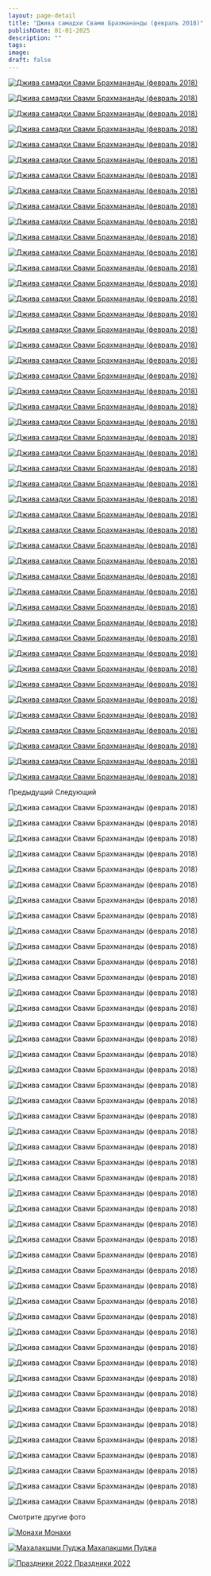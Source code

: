 ```yaml
---
layout: page-detail
title: "Джива самадхи Свами Брахмананды (февраль 2018)"
publishDate: 01-01-2025
description: ""
tags:
image:
draft: false
---
```


[ ![ Джива самадхи Свами Брахмананды (февраль 2018)](/upload/iblock/907/90796c97dea672476d58567019d64856.jpg) ](/upload/iblock/907/90796c97dea672476d58567019d64856.jpg) 

[ ![ Джива самадхи Свами Брахмананды (февраль 2018)](/upload/iblock/d61/d61f41369e504935529722aec743c9b6.jpg) ](/upload/iblock/d61/d61f41369e504935529722aec743c9b6.jpg) 

[ ![ Джива самадхи Свами Брахмананды (февраль 2018)](/upload/iblock/f05/f053013a6b692dda96f569cc41a6e7f3.jpg) ](/upload/iblock/f05/f053013a6b692dda96f569cc41a6e7f3.jpg) 

[ ![ Джива самадхи Свами Брахмананды (февраль 2018)](/upload/iblock/d82/d822d49a0a958ded1195070444e4fbb0.jpg) ](/upload/iblock/d82/d822d49a0a958ded1195070444e4fbb0.jpg) 

[ ![ Джива самадхи Свами Брахмананды (февраль 2018)](/upload/iblock/4b7/4b7003c42e3be539ce5d8dbbd7c573fb.jpg) ](/upload/iblock/4b7/4b7003c42e3be539ce5d8dbbd7c573fb.jpg) 

[ ![ Джива самадхи Свами Брахмананды (февраль 2018)](/upload/iblock/bd6/bd65222e6ab8882d903051bb6b4dbd21.jpg) ](/upload/iblock/bd6/bd65222e6ab8882d903051bb6b4dbd21.jpg) 

[ ![ Джива самадхи Свами Брахмананды (февраль 2018)](/upload/iblock/809/8093aff42e6f80dc3a543f535a56435f.jpg) ](/upload/iblock/809/8093aff42e6f80dc3a543f535a56435f.jpg) 

[ ![ Джива самадхи Свами Брахмананды (февраль 2018)](/upload/iblock/c12/c12820c8fbb4908b78b16ba135c9719c.jpg) ](/upload/iblock/c12/c12820c8fbb4908b78b16ba135c9719c.jpg) 

[ ![ Джива самадхи Свами Брахмананды (февраль 2018)](/upload/iblock/606/60651f88ae00643774446014f8cb6eb3.jpg) ](/upload/iblock/606/60651f88ae00643774446014f8cb6eb3.jpg) 

[ ![ Джива самадхи Свами Брахмананды (февраль 2018)](/upload/iblock/96d/96d2167d24fa7bca7bcd08e2f5eb158b.jpg) ](/upload/iblock/96d/96d2167d24fa7bca7bcd08e2f5eb158b.jpg) 

[ ![ Джива самадхи Свами Брахмананды (февраль 2018)](/upload/iblock/e87/e875b54101a1c4fa7397c04f84ec705f.jpg) ](/upload/iblock/e87/e875b54101a1c4fa7397c04f84ec705f.jpg) 

[ ![ Джива самадхи Свами Брахмананды (февраль 2018)](/upload/iblock/03f/03f6b8a5e52c9dfba1ce238ff6778ae9.jpg) ](/upload/iblock/03f/03f6b8a5e52c9dfba1ce238ff6778ae9.jpg) 

[ ![ Джива самадхи Свами Брахмананды (февраль 2018)](/upload/iblock/d6f/d6fbd90b761e04a33c656ff1bb2639bc.jpg) ](/upload/iblock/d6f/d6fbd90b761e04a33c656ff1bb2639bc.jpg) 

[ ![ Джива самадхи Свами Брахмананды (февраль 2018)](/upload/iblock/02b/02b4982f607deab7a21fee9dfb977ff8.jpg) ](/upload/iblock/02b/02b4982f607deab7a21fee9dfb977ff8.jpg) 

[ ![ Джива самадхи Свами Брахмананды (февраль 2018)](/upload/iblock/252/2526ad1a25a5ade0c3d643c4dec0045d.jpg) ](/upload/iblock/252/2526ad1a25a5ade0c3d643c4dec0045d.jpg) 

[ ![ Джива самадхи Свами Брахмананды (февраль 2018)](/upload/iblock/7fa/7faf963338bf8ca1ceb6c0319f5108d0.jpg) ](/upload/iblock/7fa/7faf963338bf8ca1ceb6c0319f5108d0.jpg) 

[ ![ Джива самадхи Свами Брахмананды (февраль 2018)](/upload/iblock/41b/41b2ce01bd9b7a529e50d002bc1dfcb6.jpg) ](/upload/iblock/41b/41b2ce01bd9b7a529e50d002bc1dfcb6.jpg) 

[ ![ Джива самадхи Свами Брахмананды (февраль 2018)](/upload/iblock/465/465b6b78e1a1e5a90ccd55a88433131c.jpg) ](/upload/iblock/465/465b6b78e1a1e5a90ccd55a88433131c.jpg) 

[ ![ Джива самадхи Свами Брахмананды (февраль 2018)](/upload/iblock/8aa/8aab09d0278a8c88344b3637fa41f541.jpg) ](/upload/iblock/8aa/8aab09d0278a8c88344b3637fa41f541.jpg) 

[ ![ Джива самадхи Свами Брахмананды (февраль 2018)](/upload/iblock/763/7634cad47b70f6b67b5e5e02cf9af65f.jpg) ](/upload/iblock/763/7634cad47b70f6b67b5e5e02cf9af65f.jpg) 

[ ![ Джива самадхи Свами Брахмананды (февраль 2018)](/upload/iblock/769/769bd879e86ab0a97c6a944a4d5e35c6.jpg) ](/upload/iblock/769/769bd879e86ab0a97c6a944a4d5e35c6.jpg) 

[ ![ Джива самадхи Свами Брахмананды (февраль 2018)](/upload/iblock/f15/f158d601d829717fdf3f838949f38b5f.jpg) ](/upload/iblock/f15/f158d601d829717fdf3f838949f38b5f.jpg) 

[ ![ Джива самадхи Свами Брахмананды (февраль 2018)](/upload/iblock/894/89464a8254239ef87f5d16a2c24d6a0b.jpg) ](/upload/iblock/894/89464a8254239ef87f5d16a2c24d6a0b.jpg) 

[ ![ Джива самадхи Свами Брахмананды (февраль 2018)](/upload/iblock/584/584592d4e28a7e4302f9e1c55093cf1e.jpg) ](/upload/iblock/584/584592d4e28a7e4302f9e1c55093cf1e.jpg) 

[ ![ Джива самадхи Свами Брахмананды (февраль 2018)](/upload/iblock/bf3/bf39bc7f11831b2ca4b245c6aeae121b.jpg) ](/upload/iblock/bf3/bf39bc7f11831b2ca4b245c6aeae121b.jpg) 

[ ![ Джива самадхи Свами Брахмананды (февраль 2018)](/upload/iblock/88a/88a254d8595c2ab1af8bb95c25454e5c.jpg) ](/upload/iblock/88a/88a254d8595c2ab1af8bb95c25454e5c.jpg) 

[ ![ Джива самадхи Свами Брахмананды (февраль 2018)](/upload/iblock/c8f/c8f47cfa61df36add965d6cc25828501.jpg) ](/upload/iblock/c8f/c8f47cfa61df36add965d6cc25828501.jpg) 

[ ![ Джива самадхи Свами Брахмананды (февраль 2018)](/upload/iblock/6d8/6d86fd8d47b15718402daf3a15b5da27.jpg) ](/upload/iblock/6d8/6d86fd8d47b15718402daf3a15b5da27.jpg) 

[ ![ Джива самадхи Свами Брахмананды (февраль 2018)](/upload/iblock/881/8818fb5d1c2900670935f6e3553c175c.jpg) ](/upload/iblock/881/8818fb5d1c2900670935f6e3553c175c.jpg) 

[ ![ Джива самадхи Свами Брахмананды (февраль 2018)](/upload/iblock/6f2/6f2231ef9067e622d1687059bda603e6.jpg) ](/upload/iblock/6f2/6f2231ef9067e622d1687059bda603e6.jpg) 

[ ![ Джива самадхи Свами Брахмананды (февраль 2018)](/upload/iblock/d63/d63c52b27f5d5ea80022c8a67a5ebff0.jpg) ](/upload/iblock/d63/d63c52b27f5d5ea80022c8a67a5ebff0.jpg) 

[ ![ Джива самадхи Свами Брахмананды (февраль 2018)](/upload/iblock/84f/84fc3113d7c117116043d3ff4638cd1b.jpg) ](/upload/iblock/84f/84fc3113d7c117116043d3ff4638cd1b.jpg) 

[ ![ Джива самадхи Свами Брахмананды (февраль 2018)](/upload/iblock/af2/af2177a471d6e723c254a2a1663ab999.jpg) ](/upload/iblock/af2/af2177a471d6e723c254a2a1663ab999.jpg) 

[ ![ Джива самадхи Свами Брахмананды (февраль 2018)](/upload/iblock/510/5106b2c9ff3beca0712f2608006c6302.jpg) ](/upload/iblock/510/5106b2c9ff3beca0712f2608006c6302.jpg) 

[ ![ Джива самадхи Свами Брахмананды (февраль 2018)](/upload/iblock/464/46497284d05dfb6f74f7f4e2b05ac7c7.jpg) ](/upload/iblock/464/46497284d05dfb6f74f7f4e2b05ac7c7.jpg) 

[ ![ Джива самадхи Свами Брахмананды (февраль 2018)](/upload/iblock/6e7/6e7808bc6b5e92ac5a73201a4c43ca45.jpg) ](/upload/iblock/6e7/6e7808bc6b5e92ac5a73201a4c43ca45.jpg) 

[ ![ Джива самадхи Свами Брахмананды (февраль 2018)](/upload/iblock/fc0/fc0cca1a1a13cf5664652ac0b3e210bb.jpg) ](/upload/iblock/fc0/fc0cca1a1a13cf5664652ac0b3e210bb.jpg) 

[ ![ Джива самадхи Свами Брахмананды (февраль 2018)](/upload/iblock/e98/e98d48088d6f1d378975d823d1087f20.jpg) ](/upload/iblock/e98/e98d48088d6f1d378975d823d1087f20.jpg) 

[ ![ Джива самадхи Свами Брахмананды (февраль 2018)](/upload/iblock/a70/a70c77e7ef42832c7f9797abe3fe8fd1.jpg) ](/upload/iblock/a70/a70c77e7ef42832c7f9797abe3fe8fd1.jpg) 

[ ![ Джива самадхи Свами Брахмананды (февраль 2018)](/upload/iblock/23b/23b12efaa5142bbda29b37230fc29e18.jpg) ](/upload/iblock/23b/23b12efaa5142bbda29b37230fc29e18.jpg) 

[ ![ Джива самадхи Свами Брахмананды (февраль 2018)](/upload/iblock/da5/da59bc8b3dd45e07f4ce0388ced2d7cb.jpg) ](/upload/iblock/da5/da59bc8b3dd45e07f4ce0388ced2d7cb.jpg) 

[ ![ Джива самадхи Свами Брахмананды (февраль 2018)](/upload/iblock/019/01950c40257d7773567bdece77927bfd.jpg) ](/upload/iblock/019/01950c40257d7773567bdece77927bfd.jpg) 

[ ![ Джива самадхи Свами Брахмананды (февраль 2018)](/upload/iblock/25b/25b6db6d9919f276144fa2f8532b459d.jpg) ](/upload/iblock/25b/25b6db6d9919f276144fa2f8532b459d.jpg) 

[ ![ Джива самадхи Свами Брахмананды (февраль 2018)](/upload/iblock/95b/95bd5d515d9cf79139fcb4657be3bdc0.jpg) ](/upload/iblock/95b/95bd5d515d9cf79139fcb4657be3bdc0.jpg) 

[ ![ Джива самадхи Свами Брахмананды (февраль 2018)](/upload/iblock/940/940bf4ad757d33b449e6b03516f119a0.jpg) ](/upload/iblock/940/940bf4ad757d33b449e6b03516f119a0.jpg) 

[ ![ Джива самадхи Свами Брахмананды (февраль 2018)](/upload/iblock/48e/48ef0bde8ee0eacd16609a1e8cb54a6d.jpg) ](/upload/iblock/48e/48ef0bde8ee0eacd16609a1e8cb54a6d.jpg) 

Предыдущий Следующий 

![ Джива самадхи Свами Брахмананды (февраль 2018)](/upload/iblock/907/90796c97dea672476d58567019d64856.jpg) 

![ Джива самадхи Свами Брахмананды (февраль 2018)](/upload/iblock/d61/d61f41369e504935529722aec743c9b6.jpg) 

![ Джива самадхи Свами Брахмананды (февраль 2018)](/upload/iblock/f05/f053013a6b692dda96f569cc41a6e7f3.jpg) 

![ Джива самадхи Свами Брахмананды (февраль 2018)](/upload/iblock/d82/d822d49a0a958ded1195070444e4fbb0.jpg) 

![ Джива самадхи Свами Брахмананды (февраль 2018)](/upload/iblock/4b7/4b7003c42e3be539ce5d8dbbd7c573fb.jpg) 

![ Джива самадхи Свами Брахмананды (февраль 2018)](/upload/iblock/bd6/bd65222e6ab8882d903051bb6b4dbd21.jpg) 

![ Джива самадхи Свами Брахмананды (февраль 2018)](/upload/iblock/809/8093aff42e6f80dc3a543f535a56435f.jpg) 

![ Джива самадхи Свами Брахмананды (февраль 2018)](/upload/iblock/c12/c12820c8fbb4908b78b16ba135c9719c.jpg) 

![ Джива самадхи Свами Брахмананды (февраль 2018)](/upload/iblock/606/60651f88ae00643774446014f8cb6eb3.jpg) 

![ Джива самадхи Свами Брахмананды (февраль 2018)](/upload/iblock/96d/96d2167d24fa7bca7bcd08e2f5eb158b.jpg) 

![ Джива самадхи Свами Брахмананды (февраль 2018)](/upload/iblock/e87/e875b54101a1c4fa7397c04f84ec705f.jpg) 

![ Джива самадхи Свами Брахмананды (февраль 2018)](/upload/iblock/03f/03f6b8a5e52c9dfba1ce238ff6778ae9.jpg) 

![ Джива самадхи Свами Брахмананды (февраль 2018)](/upload/iblock/d6f/d6fbd90b761e04a33c656ff1bb2639bc.jpg) 

![ Джива самадхи Свами Брахмананды (февраль 2018)](/upload/iblock/02b/02b4982f607deab7a21fee9dfb977ff8.jpg) 

![ Джива самадхи Свами Брахмананды (февраль 2018)](/upload/iblock/252/2526ad1a25a5ade0c3d643c4dec0045d.jpg) 

![ Джива самадхи Свами Брахмананды (февраль 2018)](/upload/iblock/7fa/7faf963338bf8ca1ceb6c0319f5108d0.jpg) 

![ Джива самадхи Свами Брахмананды (февраль 2018)](/upload/iblock/41b/41b2ce01bd9b7a529e50d002bc1dfcb6.jpg) 

![ Джива самадхи Свами Брахмананды (февраль 2018)](/upload/iblock/465/465b6b78e1a1e5a90ccd55a88433131c.jpg) 

![ Джива самадхи Свами Брахмананды (февраль 2018)](/upload/iblock/8aa/8aab09d0278a8c88344b3637fa41f541.jpg) 

![ Джива самадхи Свами Брахмананды (февраль 2018)](/upload/iblock/763/7634cad47b70f6b67b5e5e02cf9af65f.jpg) 

![ Джива самадхи Свами Брахмананды (февраль 2018)](/upload/iblock/769/769bd879e86ab0a97c6a944a4d5e35c6.jpg) 

![ Джива самадхи Свами Брахмананды (февраль 2018)](/upload/iblock/f15/f158d601d829717fdf3f838949f38b5f.jpg) 

![ Джива самадхи Свами Брахмананды (февраль 2018)](/upload/iblock/894/89464a8254239ef87f5d16a2c24d6a0b.jpg) 

![ Джива самадхи Свами Брахмананды (февраль 2018)](/upload/iblock/584/584592d4e28a7e4302f9e1c55093cf1e.jpg) 

![ Джива самадхи Свами Брахмананды (февраль 2018)](/upload/iblock/bf3/bf39bc7f11831b2ca4b245c6aeae121b.jpg) 

![ Джива самадхи Свами Брахмананды (февраль 2018)](/upload/iblock/88a/88a254d8595c2ab1af8bb95c25454e5c.jpg) 

![ Джива самадхи Свами Брахмананды (февраль 2018)](/upload/iblock/c8f/c8f47cfa61df36add965d6cc25828501.jpg) 

![ Джива самадхи Свами Брахмананды (февраль 2018)](/upload/iblock/6d8/6d86fd8d47b15718402daf3a15b5da27.jpg) 

![ Джива самадхи Свами Брахмананды (февраль 2018)](/upload/iblock/881/8818fb5d1c2900670935f6e3553c175c.jpg) 

![ Джива самадхи Свами Брахмананды (февраль 2018)](/upload/iblock/6f2/6f2231ef9067e622d1687059bda603e6.jpg) 

![ Джива самадхи Свами Брахмананды (февраль 2018)](/upload/iblock/d63/d63c52b27f5d5ea80022c8a67a5ebff0.jpg) 

![ Джива самадхи Свами Брахмананды (февраль 2018)](/upload/iblock/84f/84fc3113d7c117116043d3ff4638cd1b.jpg) 

![ Джива самадхи Свами Брахмананды (февраль 2018)](/upload/iblock/af2/af2177a471d6e723c254a2a1663ab999.jpg) 

![ Джива самадхи Свами Брахмананды (февраль 2018)](/upload/iblock/510/5106b2c9ff3beca0712f2608006c6302.jpg) 

![ Джива самадхи Свами Брахмананды (февраль 2018)](/upload/iblock/464/46497284d05dfb6f74f7f4e2b05ac7c7.jpg) 

![ Джива самадхи Свами Брахмананды (февраль 2018)](/upload/iblock/6e7/6e7808bc6b5e92ac5a73201a4c43ca45.jpg) 

![ Джива самадхи Свами Брахмананды (февраль 2018)](/upload/iblock/fc0/fc0cca1a1a13cf5664652ac0b3e210bb.jpg) 

![ Джива самадхи Свами Брахмананды (февраль 2018)](/upload/iblock/e98/e98d48088d6f1d378975d823d1087f20.jpg) 

![ Джива самадхи Свами Брахмананды (февраль 2018)](/upload/iblock/a70/a70c77e7ef42832c7f9797abe3fe8fd1.jpg) 

![ Джива самадхи Свами Брахмананды (февраль 2018)](/upload/iblock/23b/23b12efaa5142bbda29b37230fc29e18.jpg) 

![ Джива самадхи Свами Брахмананды (февраль 2018)](/upload/iblock/da5/da59bc8b3dd45e07f4ce0388ced2d7cb.jpg) 

![ Джива самадхи Свами Брахмананды (февраль 2018)](/upload/iblock/019/01950c40257d7773567bdece77927bfd.jpg) 

![ Джива самадхи Свами Брахмананды (февраль 2018)](/upload/iblock/25b/25b6db6d9919f276144fa2f8532b459d.jpg) 

![ Джива самадхи Свами Брахмананды (февраль 2018)](/upload/iblock/95b/95bd5d515d9cf79139fcb4657be3bdc0.jpg) 

![ Джива самадхи Свами Брахмананды (февраль 2018)](/upload/iblock/940/940bf4ad757d33b449e6b03516f119a0.jpg) 

![ Джива самадхи Свами Брахмананды (февраль 2018)](/upload/iblock/48e/48ef0bde8ee0eacd16609a1e8cb54a6d.jpg) 

Смотрите другие фото

[ ![Монахи](/upload/iblock/870/8700ca5b3e981458cb67771780381cf3.jpg) Монахи ](/foto/monakhi/) 

[ ![Махалакшми Пуджа](/upload/iblock/996/9966f8f2dd6e84ae28ea4af7a6d941e6.jpg) Махалакшми Пуджа ](/foto/makhalakshmi-pudzha/) 

[ ![Праздники 2022](/upload/iblock/1b3/1b3b9ba064b3f94484ca09ead5c8188d.JPG) Праздники 2022 ](/foto/prazdniki-2022/) 
